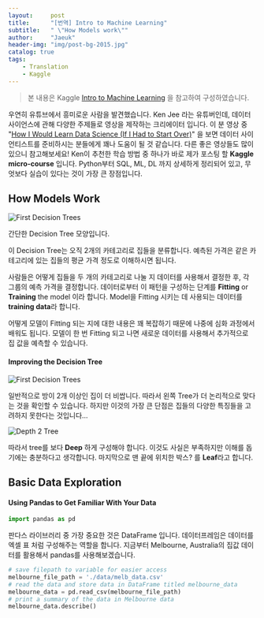 ```yaml
---
layout:     post
title:      "[번역] Intro to Machine Learning"
subtitle:   " \"How Models work\""
author:     "Jaeuk"
header-img: "img/post-bg-2015.jpg"
catalog: true
tags:
    - Translation
    - Kaggle
---
```


> 본 내용은 Kaggle [Intro to Machine Learning](https://www.kaggle.com/dansbecker/how-models-work) 을 참고하여 구성하였습니다.

우연히 유튜브에서 흥미로운 사람을 발견했습니다. Ken Jee 라는 유튜버인데, 데이터 사이언스에 관해 다양한 주제들로 영상을 제작하는 크리에이터 입니다. 이 분 영상 중  "[How I Would Learn Data Science (If I Had to Start Over)](https://www.youtube.com/watch?v=4OZip0cgOho)" 을 보면 데이터 사이언티스트를 준비하시는 분들에게 꽤나 도움이 될 것 같습니다. 다른 좋은 영상들도 많이 있으니 참고해보세요! Ken이 추천한 학습 방법 중 하나가 바로 제가 포스팅 할 **Kaggle micro-course** 입니다. Python부터 SQL, ML, DL 까지 상세하게 정리되어 있고, 무엇보다 실습이 있다는 것이 가장 큰 장점입니다.

## How Models Work

![First Decision Trees](http://i.imgur.com/7tsb5b1.png)

간단한 Decision Tree 모양입니다. 

이 Decision Tree는 오직 2개의 카테고리로 집들을 분류합니다. 예측된 가격은 같은 카테고리에 있는 집들의 평균 가격 정도로 이해하시면 됩니다.

사람들은 어떻게 집들을 두 개의 카테고리로 나눌 지 데이터를 사용해서 결정한 후, 각 그룹의 예측 가격을 결정합니다. 데이터로부터 이 패턴을 구성하는 단계를 **Fitting** or **Training** the model 이라 합니다. Model을 Fitting 시키는 데 사용되는 데이터를 **training data**라 합니다.

어떻게 모델이 Fitting 되는 지에 대한 내용은 꽤 복잡하기 때문에 나중에 심화 과정에서 배워도 됩니다. 모델이 한 번 Fitting 되고 나면 새로운 데이터를 사용해서 추가적으로 집 값을 예측할 수 있습니다.

#### Improving the Decision Tree

![First Decision Trees](http://i.imgur.com/prAjgku.png)

일반적으로 방이 2개 이상인 집이 더 비쌉니다. 따라서 왼쪽 Tree가 더 논리적으로 맞다는 것을 확인할 수 있습니다. 하지만 이것의 가장 큰 단점은 집들의 다양한 특징들을 고려하지 못한다는 것입니다...

![Depth 2 Tree](http://i.imgur.com/R3ywQsR.png)

따라서 tree를 보다 **Deep** 하게 구성해야 합니다. 이것도 사실은 부족하지만 이해를 돕기에는 충분하다고 생각합니다. 마지막으로 맨 끝에 위치한 박스? 를 **Leaf**라고 합니다.

## Basic Data Exploration

#### Using Pandas to Get Familiar With Your Data

```python
import pandas as pd
```

판다스 라이브러리 중 가장 중요한 것은 DataFrame 입니다. 데이터프레임은 데이터를 엑셀 표 처럼 구성해주는 역할을 합니다. 지금부터 Melbourne, Australia의 집값 데이터를 활용해서 pandas를 사용해보겠습니다.

```python
# save filepath to variable for easier access
melbourne_file_path = './data/melb_data.csv'
# read the data and store data in DataFrame titled melbourne_data
melbourne_data = pd.read_csv(melbourne_file_path) 
# print a summary of the data in Melbourne data
melbourne_data.describe()
```

